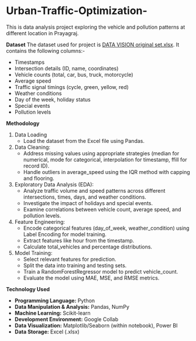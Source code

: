 # Urban-Traffic-Optimization-
This is data analysis project exploring the vehicle and pollution patterns at different location in Prayagraj.

**Dataset**
The dataset used for project is [DATA VISION original set.xlsx](https://github.com/user-attachments/files/20966000/DATA.VISION.original.set.xlsx). It contains the following columns:-
 * Timestamps
 * Intersection details (ID, name, coordinates)
 * Vehicle counts (total, car, bus, truck, motorcycle)
 * Average speed
 * Traffic signal timings (cycle, green, yellow, red)
 * Weather conditions
 * Day of the week, holiday status
 * Special events
 * Pollution levels

**Methodology**
1. Data Loading
   * Load the dataset from the Excel file using Pandas.
3. Data Cleaning:
   * Address missing values using appropriate strategies (median for numerical, mode for categorical, interpolation for timestamp, ffill for record ID).
   * Handle outliers in average_speed using the IQR method with capping and flooring.
3. Exploratory Data Analysis (EDA):
   * Analyze traffic volume and speed patterns across different intersections, times, days, and weather conditions.
   * Investigate the impact of holidays and special events.
   * Examine correlations between vehicle count, average speed, and pollution levels.
4. Feature Engineering:
   * Encode categorical features (day_of_week, weather_condition) using Label Encoding for model training.
   * Extract features like hour from the timestamp.
   * Calculate total_vehicles and percentage distributions.
5. Model Training:
   * Select relevant features for prediction.
   * Split the data into training and testing sets.
   * Train a RandomForestRegressor model to predict vehicle_count.
   * Evaluate the model using MAE, MSE, and RMSE metrics.

**Technology Used**
   * **Programming Language:** Python
   * **Data Manipulation & Analysis:** Pandas, NumPy
   * **Machine Learning:** Scikit-learn
   * **Development Environment:** Google Collab
   * **Data Visualization:** Matplotlib/Seaborn (within notebook), Power BI
   * **Data Storage:** Excel (.xlsx)
